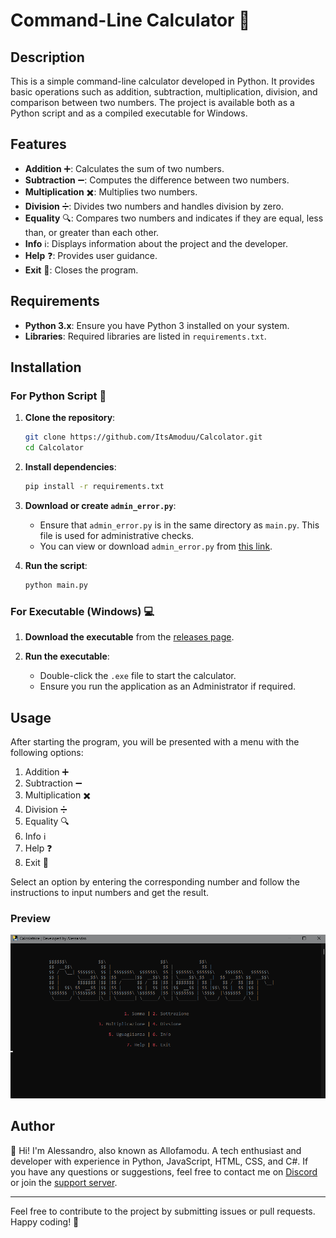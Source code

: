 # Command-Line Calculator 🧮

## Description

This is a simple command-line calculator developed in Python. It provides basic operations such as addition, subtraction, multiplication, division, and comparison between two numbers. The project is available both as a Python script and as a compiled executable for Windows.

## Features

- **Addition** ➕: Calculates the sum of two numbers.
- **Subtraction** ➖: Computes the difference between two numbers.
- **Multiplication** ✖️: Multiplies two numbers.
- **Division** ➗: Divides two numbers and handles division by zero.
- **Equality** 🔍: Compares two numbers and indicates if they are equal, less than, or greater than each other.
- **Info** ℹ️: Displays information about the project and the developer.
- **Help** ❓: Provides user guidance.
- **Exit** 🚪: Closes the program.

## Requirements

- **Python 3.x**: Ensure you have Python 3 installed on your system.
- **Libraries**: Required libraries are listed in `requirements.txt`.

## Installation

### For Python Script 🐍

1. **Clone the repository**:
    ```bash
    git clone https://github.com/ItsAmoduu/Calcolator.git
    cd Calcolator
    ```

2. **Install dependencies**:
    ```bash
    pip install -r requirements.txt
    ```

3. **Download or create `admin_error.py`**:
    - Ensure that `admin_error.py` is in the same directory as `main.py`. This file is used for administrative checks.
    - You can view or download `admin_error.py` from [this link](https://github.com/ItsAmoduu/Calcolator/blob/main/admin_error.py).

4. **Run the script**:
    ```bash
    python main.py
    ```

### For Executable (Windows) 💻

1. **Download the executable** from the [releases page](https://github.com/ItsAmoduu/Calcolator/releases).

2. **Run the executable**:
    - Double-click the `.exe` file to start the calculator.
    - Ensure you run the application as an Administrator if required.

## Usage

After starting the program, you will be presented with a menu with the following options:

1. Addition ➕
2. Subtraction ➖
3. Multiplication ✖️
4. Division ➗
5. Equality 🔍
6. Info ℹ️
7. Help ❓
8. Exit 🚪

Select an option by entering the corresponding number and follow the instructions to input numbers and get the result.

### Preview

![Calculator Screenshot](https://github.com/ItsAmoduu/Calcolator/blob/main/Screenshot%202024-08-25%20013528.png)

## Author

👋 Hi! I'm Alessandro, also known as Allofamodu. A tech enthusiast and developer with experience in Python, JavaScript, HTML, CSS, and C#. If you have any questions or suggestions, feel free to contact me on [Discord](https://discord.com/users/980503856574259251) or join the [support server](https://discord.gg/MCcgkBgCFr).

---

Feel free to contribute to the project by submitting issues or pull requests. Happy coding! 🎉
